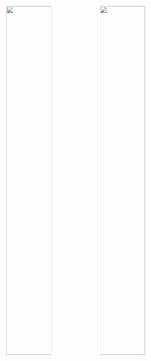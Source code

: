 <p float="left">
  <img src="https://wakatime.com/share/@018dbc2e-d9b4-4971-b758-87b3b4008d3c/c0078af7-c5e8-4571-920b-22c98673023c.svg" width="49%" />
  <img src="https://wakatime.com/share/@018dbc2e-d9b4-4971-b758-87b3b4008d3c/471d52ca-1465-412c-87dd-83605c1e4fa1.svg" width="49%" />
</p>
